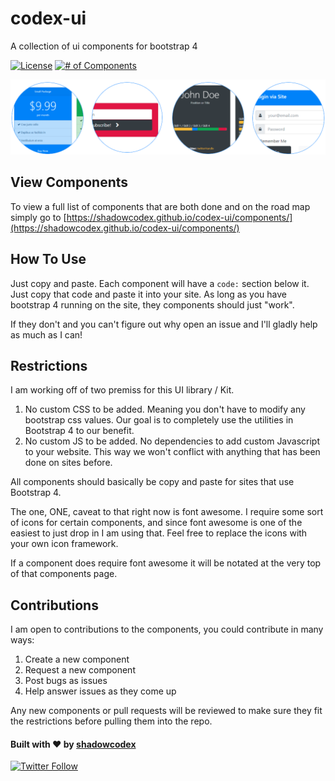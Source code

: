 # codex-ui
A collection of ui components for bootstrap 4

[![License](https://img.shields.io/badge/license-MIT-blue.svg)]()
[![# of Components](https://img.shields.io/badge/total%20components-15-green.svg)]()

![Item Previews](imgs/item-previews.png)

## View Components

To view a full list of components that are both done and on the road map simply go to [https://shadowcodex.github.io/codex-ui/components/](https://shadowcodex.github.io/codex-ui/components/)

## How To Use

Just copy and paste. Each component will have a `code:` section below it. Just copy that code and paste it into your site. As long as you have bootstrap 4 running on the site, they components should just "work". 

If they don't and you can't figure out why open an issue and I'll gladly help as much as I can!

## Restrictions

I am working off of two premiss for this UI library / Kit. 

1. No custom CSS to be added. Meaning you don't have to modify any bootstrap css values. Our goal is to completely use the utilities in Bootstrap 4 to our benefit.
2. No custom JS to be added. No dependencies to add custom Javascript to your website. This way we won't conflict with anything that has been done on sites before.

All components should basically be copy and paste for sites that use Bootstrap 4.

The one, ONE, caveat to that right now is font awesome. I require some sort of icons for certain components, and since font awesome is one of the easiest to just drop in I am using that. Feel free to replace the icons with your own icon framework.

If a component does require font awesome it will be notated at the very top of that components page.

## Contributions

I am open to contributions to the components, you could contribute in many ways:

1. Create a new component
2. Request a new component
3. Post bugs as issues
4. Help answer issues as they come up

Any new components or pull requests will be reviewed to make sure they fit the restrictions before pulling them into the repo.

#### Built with :heart: by [shadowcodex](https://shadowcodex.github.io) 

[![Twitter Follow](https://img.shields.io/twitter/follow/iammrduncan.svg?style=social&label=Follow)]() 